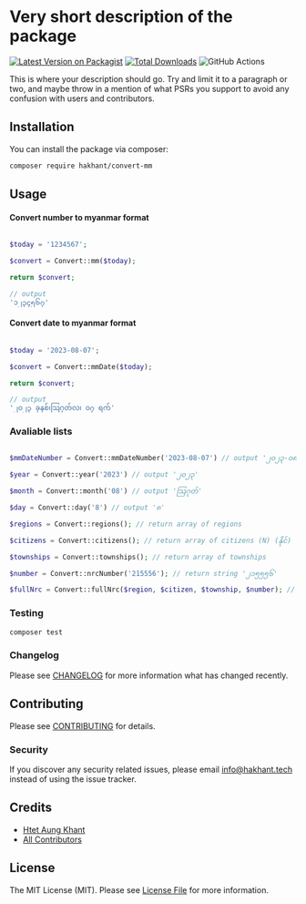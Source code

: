# Very short description of the package

[![Latest Version on Packagist](https://img.shields.io/packagist/v/hakhant21/convert-mm.svg?style=flat-square)](https://packagist.org/packages/hakhant/convert-mm)
[![Total Downloads](https://img.shields.io/packagist/dt/hakhant21/convert-mm.svg?style=flat-square)](https://packagist.org/packages/hakhant/convert-mm)
![GitHub Actions](https://github.com/hakhant21/convert-mm/actions/workflows/main.yml/badge.svg)

This is where your description should go. Try and limit it to a paragraph or two, and maybe throw in a mention of what PSRs you support to avoid any confusion with users and contributors.

## Installation

You can install the package via composer:

```bash
composer require hakhant/convert-mm
```

## Usage

#### Convert number to myanmar format
```php

$today = '1234567';

$convert = Convert::mm($today);

return $convert;

// output 
'၁၂၃၄၅၆၇'
```

#### Convert date to myanmar format

```php

$today = '2023-08-07';

$convert = Convert::mmDate($today);

return $convert;

// output 
'၂၀၂၃ ခုနှစ်၊သြဂုတ်လ၊ ၀၇ ရက်'

```

### Avaliable lists 
```php

$mmDateNumber = Convert::mmDateNumber('2023-08-07') // output '၂၀၂၃-၀၈-၀၇'

$year = Convert::year('2023') // output '၂၀၂၃'

$month = Convert::month('08') // output 'သြဂုတ်'

$day = Convert::day('8') // output '၈'

$regions = Convert::regions(); // return array of regions

$citizens = Convert::citizens(); // return array of citizens (N) (နိုင်)

$townships = Convert::townships(); // return array of townships 

$number = Convert::nrcNumber('215556'); // return string '၂၁၅၅၅၆'

$fullNrc = Convert::fullNrc($region, $citizen, $township, $number); // example output '12/YaKaNa(N)215556' || '၁၂/ရကန(နိုင်)၂၁၅၅၅၆'

```

### Testing

```bash
composer test
```

### Changelog

Please see [CHANGELOG](CHANGELOG.md) for more information what has changed recently.

## Contributing

Please see [CONTRIBUTING](CONTRIBUTING.md) for details.

### Security

If you discover any security related issues, please email info@hakhant.tech instead of using the issue tracker.

## Credits

-   [Htet Aung Khant](https://github.com/hakhant21)
-   [All Contributors](../../contributors)

## License

The MIT License (MIT). Please see [License File](LICENSE.md) for more information.
